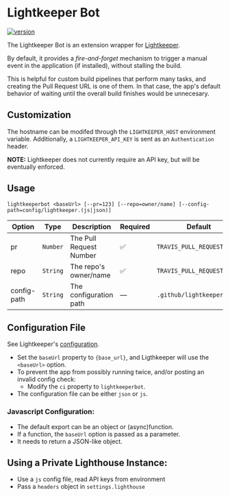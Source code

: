 # Lightkeeper Bot

[![version](https://img.shields.io/badge/version-1.0.3-green.svg)](https://semver.org)

The Lightkeeper Bot is an extension wrapper for [Lightkeeper](https://github.com/lfre/lightkeeper).

By default, it provides a _fire-and-forget_ mechanism to trigger a manual event in the application (if installed), without stalling the build.

This is helpful for custom build pipelines that perform many tasks, and creating the Pull Request URL is one of them. In that case, the app's default behavior of waiting until the overall build finishes would be unnecesary.

## Customization

The hostname can be modifed through the `LIGHTKEEPER_HOST` environment variable.
Additionally, a `LIGHTKEEPER_API_KEY` is sent as an `Authentication` header.

**NOTE:** Lightkeeper does not currently require an API key, but will be eventually enforced.

## Usage

```
lightkeeperbot <baseUrl> [--pr=123] [--repo=owner/name] [--config-path=config/lightkeeper.(js|json)]
```

| Option | Type | Description | Required | Default |
| --------- | ---- | ----------- | -------- | ------- |
| pr | `Number` | The Pull Request Number | ✅ | `TRAVIS_PULL_REQUEST` |
| repo | `String` | The repo's owner/name | ✅ | `TRAVIS_PULL_REQUEST_SLUG` |
| config-path | `String` | The configuration path | — | `.github/lightkeeper.json` |

## Configuration File

See Lightkeeper's [configuration](https://github.com/lfre/lightkeeper#configuration).

- Set the `baseUrl` property to `{base_url}`, and Ligthkeeper will use the `<baseUrl>` option.
- To prevent the app from possibly running twice, and/or posting an invalid config check:
  - Modify the `ci` property to `lightkeeperbot`.
- The configuration file can be either `json` or `js`.

### Javascript Configuration:

- The default export can be an object or (async)function.
- If a function, the `baseUrl` option is passed as a parameter.
- It needs to return a JSON-like object.

## Using a Private Lighthouse Instance:

- Use a `js` config file, read API keys from environment
- Pass a `headers` object in `settings.lighthouse`
